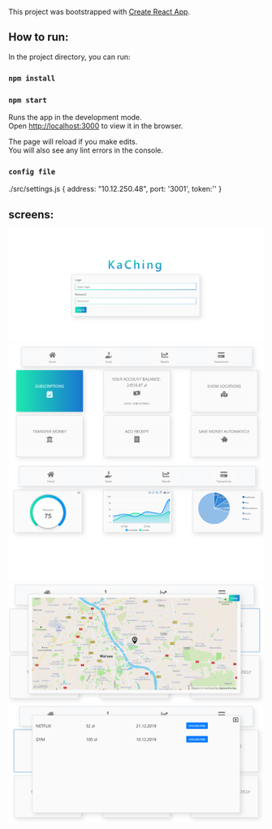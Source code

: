 This project was bootstrapped with [Create React App](https://github.com/facebook/create-react-app).

## How to run:

In the project directory, you can run:

### `npm install`

### `npm start`
Runs the app in the development mode.<br />
Open [http://localhost:3000](http://localhost:3000) to view it in the browser.

The page will reload if you make edits.<br />
You will also see any lint errors in the console.

### `config file`
./src/settings.js
{
address: "10.12.250.48", 
    port: '3001',
    token:''
}


## screens:
![KaChing Login](https://github.com/OBH-Disconnected/KaChing/blob/master/screens/login.PNG)
![KaChing Home](https://github.com/OBH-Disconnected/KaChing/blob/master/screens/Home.PNG)
![KaChing Charts](https://github.com/OBH-Disconnected/KaChing/blob/master/screens/Charts.PNG)
![KaChing Map](https://github.com/OBH-Disconnected/KaChing/blob/master/screens/Map.PNG)
![KaChing Subsctiptions](https://github.com/OBH-Disconnected/KaChing/blob/master/screens/subscriptions.PNG)
